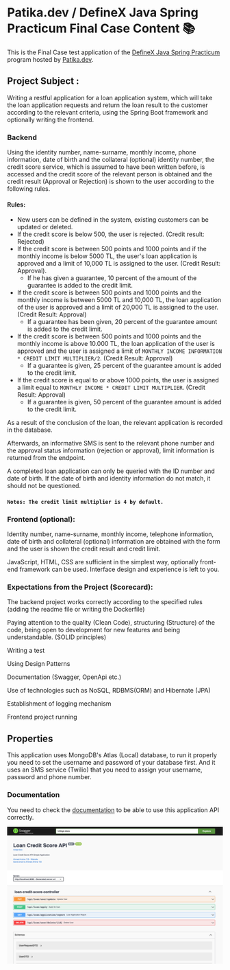 # Patika.dev / DefineX Java Spring Practicum Final Case Content 📚

This is the Final Case test application of
the [DefineX Java Spring Practicum](https://cohorts.patika.dev/cohortDetails/definex-java-spring-practicum/events)
program hosted by [Patika.dev](https://patika.dev/).

## Project Subject :

Writing a restful application for a loan application system, which will take the loan application requests and return
the loan result to the customer according to the relevant criteria, using the Spring Boot framework and optionally
writing the frontend.

### Backend

Using the identity number, name-surname, monthly income, phone information, date of birth and the collateral (optional)
identity number, the credit score service, which is assumed to have been written before, is accessed and the credit
score
of the relevant person is obtained and the credit result (Approval or Rejection) is shown to the user according to the
following rules.

#### Rules:

- New users can be defined in the system, existing customers can be updated or deleted.
- If the credit score is below 500, the user is rejected. (Credit result: Rejected)
- If the credit score is between 500 points and 1000 points and if the monthly income is below 5000 TL,
  the user's loan application is approved and a limit of 10,000 TL is assigned to the user. (Credit Result: Approval).
  - If he has given a guarantee, 10 percent of the amount of the guarantee is added to the credit limit.
- If the credit score is between 500 points and 1000 points and the monthly income is between 5000 TL and 10,000 TL, the
  loan application of the user is approved and a limit of 20,000 TL is assigned to the user. (Credit Result: Approval)
  - If a guarantee has been given, 20 percent of the guarantee amount is added to the credit limit.
- If the credit score is between 500 points and 1000 points and the monthly income is above 10.000 TL, the loan
  application of the user is approved and the user is assigned a limit of `MONTHLY INCOME INFORMATION * CREDIT LIMIT
  MULTIPLIER/2`. (Credit Result: Approval)
  - If a guarantee is given, 25 percent of the guarantee amount is added to the
    credit limit.
- If the credit score is equal to or above 1000 points, the user is assigned a limit equal to `MONTHLY INCOME * CREDIT
  LIMIT MULTIPLIER`. (Credit Result: Approval)
  - If a guarantee is given, 50 percent of the guarantee amount is added to the
    credit limit.

As a result of the conclusion of the loan, the relevant application is recorded in the database.

Afterwards, an informative SMS is sent to the relevant phone number and the approval status information (rejection or
approval), limit
information is returned from the endpoint.

A completed loan application can only be queried with the ID number and date of birth. If the date of birth and identity
information do not match, it should not be questioned.

#### `Notes: The credit limit multiplier is 4 by default.`

### Frontend (optional):

Identity number, name-surname, monthly income, telephone information, date of birth and collateral (optional)
information are obtained with the form and the user is shown the credit result and credit limit.

JavaScript, HTML, CSS are sufficient in the simplest way, optionally front-end framework can be used. Interface design
and experience is left to you.

### Expectations from the Project (Scorecard):

The backend project works correctly according to the specified rules (adding the readme file or writing the Dockerfile)

Paying attention to the quality (Clean Code), structuring (Structure) of the code, being open to development for new
features and being understandable. (SOLID principles)

Writing a test

Using Design Patterns

Documentation (Swagger, OpenApi etc.)

Use of technologies such as NoSQL, RDBMS(ORM) and Hibernate (JPA)

Establishment of logging mechanism

Frontend project running

## Properties

This application uses MongoDB's Atlas (Local) database, to run it properly you need to set the username and password of
your database first.
And it uses an SMS service (Twilio) that you need to assign your username, password and phone number.

### Documentation

You need to check the [documentation](http://localhost:8080/swagger-ui/index.html) to be able to use this application
API correctly.

![Application Documentation](https://github.com/Aminetb2a/LoanCreditScoreApp/blob/master/src/main/assests/Loan%20Credit%20Application.png?raw=true "Loan Application Documentation")


